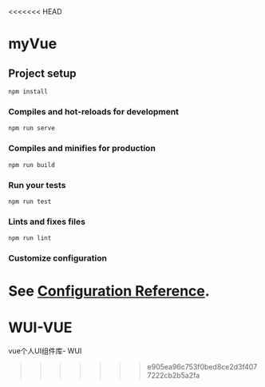 <<<<<<< HEAD
# myVue

## Project setup
```
npm install
```

### Compiles and hot-reloads for development
```
npm run serve
```

### Compiles and minifies for production
```
npm run build
```

### Run your tests
```
npm run test
```

### Lints and fixes files
```
npm run lint
```

### Customize configuration
See [Configuration Reference](https://cli.vuejs.org/config/).
=======
# WUI-VUE
vue个人UI组件库- WUI
>>>>>>> e905ea96c753f0bed8ce2d3f4077222cb2b5a2fa
